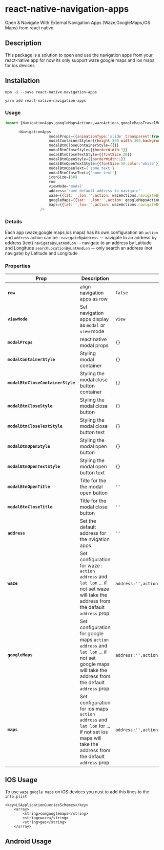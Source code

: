 # react-native-navigation-apps

Open & Navigate With External Navigation Apps (Waze,GoogleMaps,iOS Maps) from react native

## Description
This package is a solution to open and use the navigation apps from your react-native app
for now its only support waze google maps and ios maps for ios devices

## Installation

```
npm -i --save react-native-navigation-apps
```
```
yarn add react-native-navigation-apps
```

### Usage
```javascript
import {NavigationApps,googleMapsActions,wazeActions,googleMapsTravelModes} from "./src/components/NavigationApss";

      <NavigationApps
                    modalProps={{animationType:'slide',transparent:true}}
                    modalContainerStyle={{height:300 width:300,backgroundColor:'white',justifyContent:'center',alignItems:'center'}}
                    modalBtnCloseContainerStyle={{}}
                    modalBtnCloseStyle={{borderWidth:1}}
                    modalBtnCloseTextStyle={{fontSize:20}}
                    modalBtnOpenStyle={{borderWidth:1}}
                    modalBtnOpenTextStyle={{fontSize:50,color:'white'}}
                    modalBtnOpenText={'some text'}
                    modalBtnCloseText={'some text'}
                    iconSize={50}
                    row
                    viewMode='modal'
                    address='some default address to navigate'
                    waze={{lat:'',lon:'',action: wazeActions.navigateByAddress}}
                    googleMaps={{lat:'',lon:'',action: googleMapsActions.navigateByAddress,travelMode:googleMapsTravelModes.driving}}
                    maps={{lat:'',lon:'',action: wazeActions.navigateByAddress}}
                />
```


### Details
Each app (waze,google maps,ios maps) has its own configuration an `action` and `address`
action can be :
`navigateByAddress` -- navigate to an address by address (text)
`navigateByLatAndLon` -- navigate to an address by Latitude and Longitude
`searchLocationByLatAndLon` -- only search an address (not navigate) by Latitude and Longitude


### Properties

| Prop                  | Description                                                                                                                                                                                                                                                                                                             | Default        |
| --------------------- | ----------------------------------------------------------------------------------------------------------------------------------------------------------------------------------------------------------------------------------------------------------------------------------------------------------------------- | -------------- |
| **`row`**         | align navigation apps as row     | `false` |
| **`viewMode`**       | Set navigation apps display as `modal` or `view` mode  | `view`|
| **`modalProps`**     | react native modal props       | `{}` |
| **`modalContainerStyle`**        | Styling modal container   | `{}`  |
| **`modalBtnCloseContainerStyle`**          | Styling the modal close button container |`{}`
| **`modalBtnCloseStyle`**           | Styling the modal close button   |`{}`|
| **`modalBtnCloseTextStyle`**           | Styling the modal close button text  |`{}`|
| **`modalBtnOpenStyle`**           | Styling the modal open button  |`{}`|
| **`modalBtnOpenTextStyle`**           | Styling the modal open button text  | `{}` |
| **`modalBtnOpenTitle`**           | Title for the the modal open button   |   `''`    |
| **`modalBtnCloseTitle`**           | Title for the modal close button   |   `''`    |
| **`address`**           | Set the default address for the nvigation apps   |   `''`    |
| **`waze`**           | Set configuration for waze : `action` `address` and `lat lon` ... if not set waze will take the address from the default `address` prop |   `address:'',action:navigateByAddress`,`lat`:'',`lon`:''    |
| **`googleMaps`**           |Set configuration for google maps `action` `address` and `lat lon`  ... if not set google maps will take the address from the default `address` prop   | `address:'',action:navigateByAddress`,`lat`:'',`lon`:''     |
| **`maps`**           | Set configuration for ios maps  `action` `address` and `lat lon` for ... if not set ios maps will take the address from the default `address` prop |   `address:'',action:navigateByAddress`,`lat`:'',`lon`:''   |

## IOS Usage 
To use `waze` `google maps` on iOS devices you nust to add this lines to the `info.plist`
```
<key>LSApplicationQueriesSchemes</key>
	<array>
		<string>comgooglemaps</string>
		<string>waze</string>
		<string>geo</string>
	</array>
```

## Android Usage


